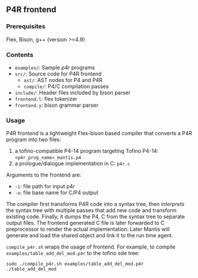 ## P4R frontend

### Prerequisites

Flex, Bison, g++ (version >=4.9)

### Contents

- `examples/`: Sample p4r programs
- `src/`: Source code for P4R frontend
	- `ast/`: AST nodes for P4 and P4R
	- `compile/`: P4/C compilation passes
- `include/`: Header files included by bison parser
- `frontend.l`: flex tokenizer
- `frontend.y`: bison grammar parser

### Usage 

P4R frontend is a lightweight Flex-bison based compiler that converts a P4R program into two files:

1. a tofino-compatible P4-14 program targeting Tofino P4-14: `<p4r_prog_name>_mantis.p4`
2. a prologue/dialogue implementation in C: `p4r.c`

Arguments to the frontend are: 

- ```-i```: file path for input p4r
- ```-o```: file base name for C/P4 output

The compiler first transforms P4R code into a syntax tree, then *interprets* the syntax tree with multiple passes that add new code and transform existing code.
Finally, it dumps the P4, C from the syntax tree to separate output files.
The frontend generated C file is later forwarded to C preprocessor to render the actual implementation.
Later Mantis will generate and load the shared object and link it to the run time agent.

`compile_p4r.sh` wraps the usage of frontend.
For example, to compile `examples/table_add_del_mod.p4r` to the tofino sde tree:

```
sudo ./compile_p4r.sh examples/table_add_del_mod.p4r ./table_add_del_mod
```